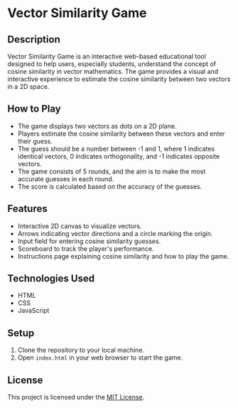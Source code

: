 # Vector Similarity Game

## Description
Vector Similarity Game is an interactive web-based educational tool designed to help users, especially students, understand the concept of cosine similarity in vector mathematics. The game provides a visual and interactive experience to estimate the cosine similarity between two vectors in a 2D space.

## How to Play
- The game displays two vectors as dots on a 2D plane.
- Players estimate the cosine similarity between these vectors and enter their guess.
- The guess should be a number between -1 and 1, where 1 indicates identical vectors, 0 indicates orthogonality, and -1 indicates opposite vectors.
- The game consists of 5 rounds, and the aim is to make the most accurate guesses in each round.
- The score is calculated based on the accuracy of the guesses.

## Features
- Interactive 2D canvas to visualize vectors.
- Arrows indicating vector directions and a circle marking the origin.
- Input field for entering cosine similarity guesses.
- Scoreboard to track the player's performance.
- Instructions page explaining cosine similarity and how to play the game.

## Technologies Used
- HTML
- CSS
- JavaScript

## Setup
1. Clone the repository to your local machine.
2. Open `index.html` in your web browser to start the game.



## License
This project is licensed under the [MIT License](LICENSE).

